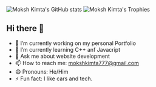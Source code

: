 ![Moksh Kimta's GitHub stats](https://github-readme-stats.vercel.app/api?username=mokshkimta21&show_icons=true&theme=radical)
![Moksh Kimta's Trophies](https://github-profile-trophy.vercel.app/?username=mokshkimta21&title=Stars,Followers)

## Hi there 👋
- 🔭 I’m currently working on my personal Portfolio
- 🌱 I’m currently learning C++ anf Javacript
- 💬 Ask me about website development 
- 📫 How to reach me: mokshkimta777@gmail.com
- 😄 Pronouns: He/Him
- ⚡ Fun fact: I like cars and tech.
